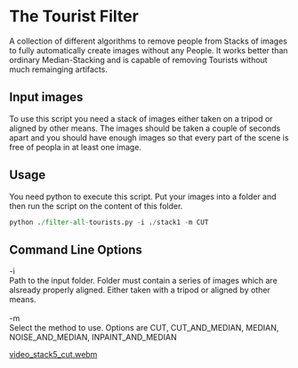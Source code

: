 # The Tourist Filter

A collection of different algorithms to remove people from Stacks of images to fully automatically create images without any People. It works better
than ordinary Median-Stacking and is capable of removing Tourists without much remainging artifacts.

## Input images 

To use this script you need a stack of images either taken on a tripod or aligned by other means. The images should be taken a couple of seconds apart
and you should have enough images so that every part of the scene is free of peopla in at least one image.

## Usage

You need python to execute this script. Put your images into a folder and then run the script on the content of this folder.

```python
python ./filter-all-tourists.py -i ./stack1 -m CUT
```

## Command Line Options

-i<br/> Path to the input folder. Folder must contain a series of images which are alsready properly aligned. Either taken with a tripod or aligned by other means.
<br/><br/>
-m<br/> Select the method to use. Options are CUT, CUT_AND_MEDIAN, MEDIAN, NOISE_AND_MEDIAN, INPAINT_AND_MEDIAN

[video_stack5_cut.webm](https://user-images.githubusercontent.com/2202567/201433129-b832e448-03a4-4c5b-b831-2430dee2d31a.webm)
